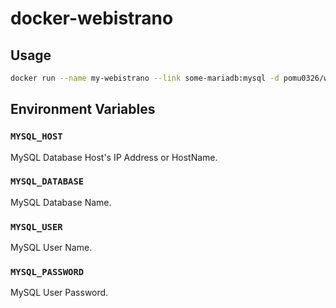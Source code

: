 docker-webistrano
=================

## Usage

```bash
docker run --name my-webistrano --link some-mariadb:mysql -d pomu0326/webistrano
```

## Environment Variables

### `MYSQL_HOST`

MySQL Database Host's IP Address or HostName.

### `MYSQL_DATABASE`

MySQL Database Name.

### `MYSQL_USER`

MySQL User Name.

### `MYSQL_PASSWORD`

MySQL User Password.

